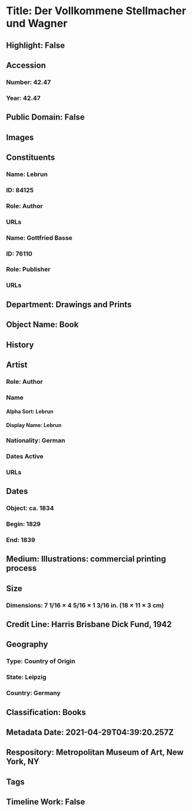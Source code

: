 # Title: Der Vollkommene Stellmacher und Wagner
## Highlight: False
## Accession
### Number: 42.47
### Year: 42.47
## Public Domain: False
## Images
## Constituents
### Name: Lebrun
### ID: 84125
### Role: Author
### URLs
### Name: Gottfried Basse
### ID: 76110
### Role: Publisher
### URLs
## Department: Drawings and Prints
## Object Name: Book
## History
## Artist
### Role: Author
### Name
#### Alpha Sort: Lebrun
#### Display Name: Lebrun
### Nationality: German
### Dates Active
### URLs
## Dates
### Object: ca. 1834
### Begin: 1829
### End: 1839
## Medium: Illustrations: commercial printing process
## Size
### Dimensions: 7 1/16 × 4 5/16 × 1 3/16 in. (18 × 11 × 3 cm)
## Credit Line: Harris Brisbane Dick Fund, 1942
## Geography
### Type: Country of Origin
### State: Leipzig
### Country: Germany
## Classification: Books
## Metadata Date: 2021-04-29T04:39:20.257Z
## Respository: Metropolitan Museum of Art, New York, NY
## Tags
## Timeline Work: False